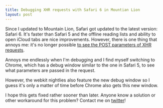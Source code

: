 ```yaml
---
title: Debugging XHR requests with Safari 6 in Mountian Lion
layout: post
---
```

Since I updated to Mountain Lion, Safari got updated to the latest version: Safari 6. It's faster than Safari 5 and the offline reading lists and ability to open iCloud tabs are nice improvements. However, there is one thing that annoys me: it's no longer possible [to see the POST parameters of XHR requests](http://stackoverflow.com/questions/11692946/safari-6s-new-developer-toolbar-doesnt-show-form-data-in-xhr-ajax-requests).

Annoys me endlessly when I'm debugging and I find myself switching to Chrome, which has a debug window similar to the one in Safari 5, to see what parameters are passed in the request.

However, the webkit nightlies also feature the new debug window so I guess it's only a matter of time before Chrome also gets this new window.

I hope this gets fixed rather sooner than later. Anyone know a solution or other workaround for this problem? Contact me on [twitter](http://www.twitter.com/brtdv "@brtdv")!

